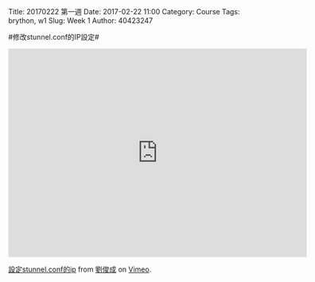 Title: 20170222 第一週
Date: 2017-02-22 11:00
Category: Course
Tags: brython, w1
Slug: Week 1
Author: 40423247

#修改stunnel.conf的IP設定#

<iframe src="https://player.vimeo.com/video/209486918" width="600" height="420" frameborder="0" webkitallowfullscreen mozallowfullscreen allowfullscreen></iframe>
<p><a href="https://vimeo.com/209486918">設定stunnel.conf的ip</a> from <a href="https://vimeo.com/user61278816">劉俊成</a> on <a href="https://vimeo.com">Vimeo</a>.</p>

